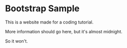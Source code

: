 # Bootstrap Sample

This is a website made for a coding tutorial.

More information should go here, but it's almost midnight.

So it won't.